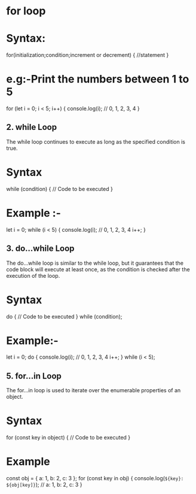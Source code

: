 # for loop
# Syntax:
for(initialization;condition;increment or decrement)
{
//statement
}

# e.g:-Print the numbers between 1 to 5

for (let i = 0; i < 5; i++) {
    console.log(i); // 0, 1, 2, 3, 4
}

## 2. while Loop
The while loop continues to execute as long as the specified condition is true.
# Syntax
while (condition) {
    // Code to be executed
}
# Example :- 
let i = 0;
while (i < 5) {
    console.log(i); // 0, 1, 2, 3, 4
    i++;
}
## 3. do...while Loop
The do...while loop is similar to the while loop, but it guarantees that the code block will execute at least once, as the condition is checked after the execution of the loop.
# Syntax
do {
    // Code to be executed
} while (condition);

# Example:-

let i = 0;
do {
    console.log(i); // 0, 1, 2, 3, 4
    i++;
} while (i < 5);

## 5. for...in Loop
The for...in loop is used to iterate over the enumerable properties of an object.
# Syntax 
for (const key in object) {
    // Code to be executed
}
# Example 

const obj = { a: 1, b: 2, c: 3 };
for (const key in obj) {
    console.log(`${key}: ${obj[key]}`); // a: 1, b: 2, c: 3
}




